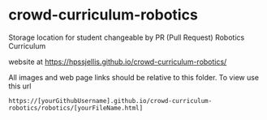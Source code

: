 # crowd-curriculum-robotics
Storage location for student changeable by PR (Pull Request) Robotics Curriculum



website at https://hpssjellis.github.io/crowd-curriculum-robotics/



All images and web page links should be relative to this folder. To view use this url

```
https://[yourGithubUsername].github.io/crowd-curriculum-robotics/robotics/[yourFileName.html]
```
